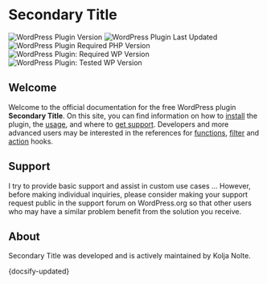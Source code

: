# Secondary Title

![WordPress Plugin Version](https://img.shields.io/wordpress/plugin/v/secondary-title?label=version&style=flat-square)
![WordPress Plugin Last Updated](https://img.shields.io/wordpress/plugin/last-updated/secondary-title?style=flat-square)
![WordPress Plugin Required PHP Version](https://img.shields.io/wordpress/plugin/required-php/secondary-title?label=requires%20php&style=flat-square)
![WordPress Plugin: Required WP Version](https://img.shields.io/wordpress/plugin/wp-version/secondary-title?label=requires%20wp&style=flat-square)
![WordPress Plugin: Tested WP Version](https://img.shields.io/wordpress/plugin/tested/secondary-title?label=wp%20test&style=flat-square)

## Welcome

Welcome to the official documentation for the free WordPress plugin **Secondary Title**. On this site, you can find
information on how to [install](getting-started/installation.md) the plugin, the [usage](getting-started/usage.md), and
where to [get support](?id=support). Developers and more advanced users may be interested in the references
for [functions](reference/functions.md), [filter]() and [action]() hooks.

## Support

I try to provide basic support and assist in custom use cases ... However, before making individual inquiries, please
consider making your support request public in the support forum on WordPress.org so that other users who may have a
similar problem benefit from the solution you receive.

## About

Secondary Title was developed and is actively maintained by Kolja Nolte.

{docsify-updated}